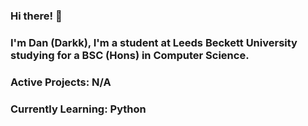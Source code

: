 ### Hi there! 👋

<!--
**DarkkGH/DarkkGH** is a ✨ _special_ ✨ repository because its `README.md` (this file) appears on your GitHub profile.

Here are some ideas to get you started:

- 🔭 I’m currently working on ...
- 🌱 I’m currently learning ...
- 👯 I’m looking to collaborate on ...
- 🤔 I’m looking for help with ...
- 💬 Ask me about ...
- 📫 How to reach me: ...
- 😄 Pronouns: ...
- ⚡ Fun fact: ...
-->

### I'm Dan (Darkk), I'm a student at Leeds Beckett University studying for a BSC (Hons) in Computer Science.

### Active Projects: N/A

### Currently Learning: Python
